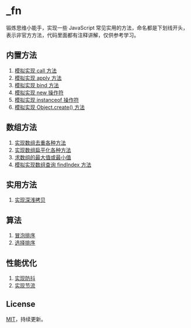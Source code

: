 # _fn

锻炼思维小能手，实现一些 JavaScript 常见实用的方法，命名都是下划线开头，表示非官方方法，代码里面都有注释讲解，仅供参考学习。

## 内置方法
1. [模拟实现 call 方法](_call.js)
2. [模拟实现 apply 方法](_apply.js)
3. [模拟实现 bind 方法](_bind.js)
4. [模拟实现 new 操作符](_new.js)
5. [模拟实现 instanceof 操作符](_instanceof.js)
6. [模拟实现 Object.create() 方法](_Object.create.js)

## 数组方法
1. [实现数组去重各种方法](_unique.js)
2. [实现数组扁平化各种方法](_flatten.js)
3. [求数组的最大值或最小值](_array_max_value.js)
4. [模拟实现数组查询 findIndex 方法](_findIndex.js)

## 实用方法
1. [实现深浅拷贝](_clone.js)

## 算法
1. [冒泡排序](_bubble.js)
2. [选择排序](_select.js)

## 性能优化
1. [实现防抖](_debounce.js)
2. [实现节流](_throttle.js)

## License
[MIT](https://github.com/LFB/_fn/blob/master/LICENSE)，持续更新。